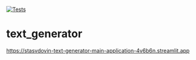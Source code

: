 [![Tests](https://github.com/Stasvdovin/text_generator/actions/workflows/python-app.yml/badge.svg)](https://github.com/Stasvdovin/text_generator/actions/workflows/python-app.yml)
# text_generator 
https://stasvdovin-text-generator-main-application-4v6b6n.streamlit.app

